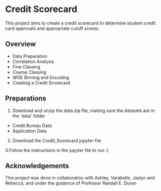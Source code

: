 # Credit Scorecard

This project aims to create a credit scorecard to determine student credit card approvals and appropriate cutoff scores.

## Overview

- Data Preparation
- Correlation Analysis
- Fine Classing
- Coarse Classing
- WOE Binning and Encoding
- Creating a Credit Scorecard

## Preparations

1. Download and unzip the data.zip file, making sure the datasets are in the 'data' folder
- Credit Bureau Data
- Application Data

2. Download the Credit_Scorecard jupyter file

3.Follow the instructions in the jupyter file to run :)

## Acknowledgements

This project was done in collaboration with Ashley, Varabelle, Jaslyn and Rebecca, and under the guidance of Professor Randall E. Duran

